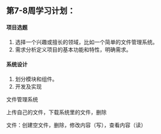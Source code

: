 ## 第7-8周学习计划：

#### 项目选题

1. 选择一个兴趣或擅长的领域，比如一个简单的文件管理系统。
2. 需求分析定义项目的基本功能和特性，明确需求。

#### 系统设计

1. 划分模块和组件。
2. 开发及实现



文件管理系统

上传自己的文件，下载系统里的文件，删除

文件：创建空文件，删除，修改内容（写），查看内容（读）